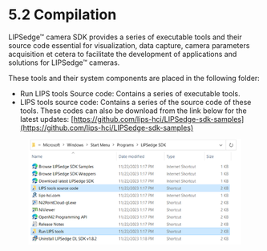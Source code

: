 # 5.2 Compilation

LIPSedge™ camera SDK provides a series of executable tools and their source code essential for visualization, data capture, camera parameters acquisition et cetera to facilitate the development of applications and solutions for LIPSedge™ cameras.&#x20;

&#x20;These tools and their system components are placed in the following folder:

* Run LIPS tools Source code: Contains a series of executable tools.
* LIPS tools source code: Contains a series of the source code of these tools. These codes can also be download from the link below for the latest updates: [https://github.com/lips-hci/LIPSedge-sdk-samples](https://github.com/lips-hci/LIPSedge-sdk-samples)

<figure><img src="../.gitbook/assets/image (22).png" alt=""><figcaption></figcaption></figure>
